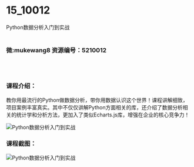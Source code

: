 # 15_10012
Python数据分析入门到实战
<br/></br>
<h3>微:mukewang8 资源编号：5210012</h3>
<br/></br>
<h3>课程介绍：</h3>
<p>教你用最流行的Python做数据分析，带你用数据认识这个世界！课程讲解细致，项目案例丰富真实。其中不仅仅讲解Python方面相关的库，还介绍了数据分析相关的统计学和分析方法，更加入了类似Echarts.js库，增强在企业的核心竞争力！</p>
<p><img src="https://www.ko996.com/wp-content/uploads/img/2020/01/1-61-300x178.png" alt="Python数据分析入门到实战"></p>
<h3>课程截图：</h3>
<p><img src="https://www.ko996.com/wp-content/uploads/img/2020/01/11-60.png" alt="Python数据分析入门到实战"></p>

